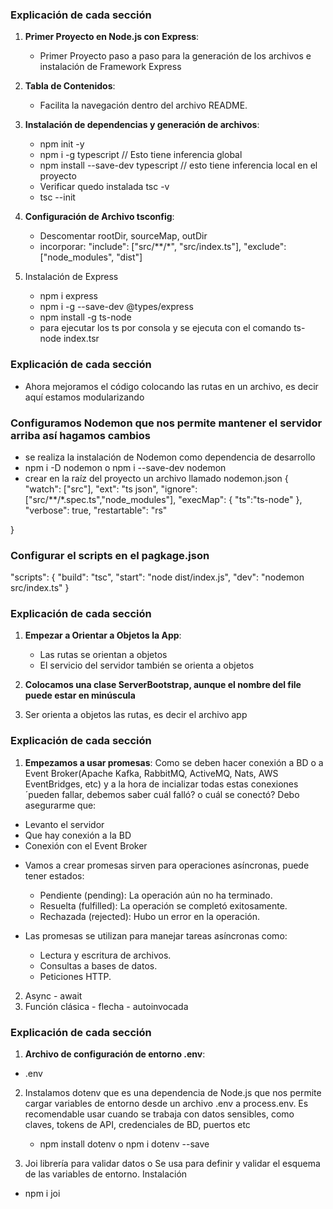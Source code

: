 ### **Explicación de cada sección**
 
1. **Primer Proyecto en Node.js con Express**:
   - Primer Proyecto paso a paso para la generación de los archivos e instalación de Framework Express
   
 
2. **Tabla de Contenidos**:
 
   - Facilita la navegación dentro del archivo README.
 
3. **Instalación de dependencias y generación de archivos**:
 
    - npm init -y
    - npm i -g typescript // Esto tiene inferencia global
    - npm install --save-dev typescript // esto tiene inferencia local en el proyecto
    - Verificar quedo instalada tsc -v
    - tsc --init
 
4. **Configuración de Archivo tsconfig**:
 
   - Descomentar rootDir, sourceMap, outDir
   - incorporar:
    "include": ["src/**/*", "src/index.ts"],
    "exclude": ["node_modules", "dist"]
 
5. Instalación de Express
    - npm i express
    - npm i -g --save-dev @types/express
    - npm install -g ts-node
    - para ejecutar los ts por consola y se ejecuta con el comando ts-node index.tsr


### **Explicación de cada sección**
 
- Ahora mejoramos el código colocando las rutas en un archivo, es decir aquí estamos modularizando
 
### **Configuramos Nodemon que nos permite mantener el servidor arriba así hagamos cambios**
- se realiza la instalación de Nodemon como dependencia de desarrollo
- npm i -D nodemon o npm i --save-dev nodemon
- crear en la raíz del proyecto un archivo llamado nodemon.json
{
    "watch": ["src"],
    "ext": "ts json",
    "ignore": ["src/**/*.spec.ts","node_modules"],
    "execMap": {
        "ts":"ts-node"
    },
    "verbose": true,
   "restartable": "rs"
   
}
 
### Configurar el scripts en el pagkage.json
"scripts": {
    "build": "tsc",
    "start": "node dist/index.js",
    "dev": "nodemon src/index.ts"
  }


### **Explicación de cada sección**
 
1. **Empezar a Orientar a Objetos la App**:
   - Las rutas se orientan a objetos
   - El servicio del servidor también se orienta a objetos
2. **Colocamos una clase ServerBootstrap, aunque el nombre del file puede estar en minúscula**
 
3. Ser orienta a objetos las rutas, es decir el archivo app


### **Explicación de cada sección**
 
1. **Empezamos a usar promesas**:
Como se deben hacer conexión a BD o a Event Broker(Apache Kafka, RabbitMQ, ActiveMQ, Nats, AWS EventBridges, etc) y a la hora de incializar todas estas conexiones ´pueden fallar, debemos saber cuál falló? o cuál se conectó?
Debo asegurarme que:
- Levanto el servidor
- Que hay conexión a la BD
- Conexión con el Event Broker
 
* Vamos a crear promesas sirven para operaciones asíncronas, puede tener estados:
 
   - Pendiente (pending): La operación aún no ha terminado.
   - Resuelta (fulfilled): La operación se completó exitosamente.
   - Rechazada (rejected): Hubo un error en la operación.
 
* Las promesas se utilizan para manejar tareas asíncronas como:
 
   - Lectura y escritura de archivos.
   - Consultas a bases de datos.
   - Peticiones HTTP.
 
2. Async - await
3. Función clásica - flecha - autoinvocada

### **Explicación de cada sección**
 
1. **Archivo de configuración de entorno .env**:
 
- .env
 
2. Instalamos dotenv que es una dependencia de Node.js que nos permite cargar variables de entorno desde un archivo .env a process.env.  Es recomendable usar cuando se trabaja con datos sensibles, como claves, tokens de API, credenciales de BD, puertos etc
 
   - npm install dotenv o npm i dotenv --save
 
3. Joi librería para validar datos o Se usa para definir y validar el esquema de las variables de entorno.
Instalación
 
- npm i joi
 
 